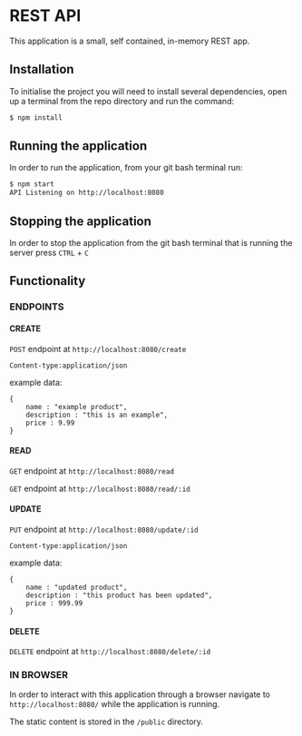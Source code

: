 # REST API

This application is a small, self contained, in-memory REST app.

## Installation

To initialise the project you will need to install several dependencies, open up a terminal from the repo directory and run the command:

~~~ bash
$ npm install
~~~

## Running the application

In order to run the application, from your git bash terminal run:

~~~ bash
$ npm start
API Listening on http://localhost:8080
~~~

## Stopping the application

In order to stop the application from the git bash terminal that is running the server press ``CTRL`` + ``C``

## Functionality

### ENDPOINTS

#### CREATE

``POST`` endpoint at ``http://localhost:8080/create`` 

``Content-type:application/json``

example data:
~~~
{
    name : "example product", 
    description : "this is an example", 
    price : 9.99
}
~~~

#### READ

``GET`` endpoint at ``http://localhost:8080/read``

``GET`` endpoint at ``http://localhost:8080/read/:id``

#### UPDATE

``PUT`` endpoint at ``http://localhost:8080/update/:id``

``Content-type:application/json``

example data:
~~~
{
    name : "updated product", 
    description : "this product has been updated", 
    price : 999.99
}
~~~

#### DELETE

``DELETE`` endpoint at ``http://localhost:8080/delete/:id``

### IN BROWSER

In order to interact with this application through a browser navigate to ``http://localhost:8080/`` while the application is running.

The static content is stored in the ``/public`` directory.